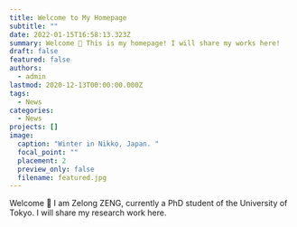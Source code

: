 ```yaml
---
title: Welcome to My Homepage
subtitle: ""
date: 2022-01-15T16:58:13.323Z
summary: Welcome 👋 This is my homepage! I will share my works here!
draft: false
featured: false
authors:
  - admin
lastmod: 2020-12-13T00:00:00.000Z
tags:
  - News
categories:
  - News
projects: []
image:
  caption: "Winter in Nikko, Japan. "
  focal_point: ""
  placement: 2
  preview_only: false
  filename: featured.jpg
---
```

Welcome 👋 I am Zelong ZENG, currently a PhD student of the University of Tokyo. I will share my research work  here.